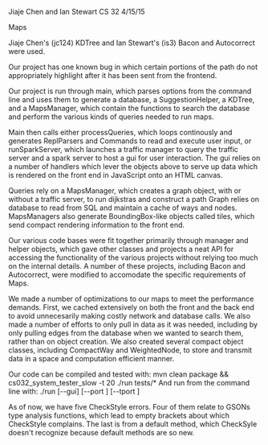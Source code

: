 Jiaje Chen and Ian Stewart
CS 32
4/15/15

Maps

Jiaje Chen's (jc124) KDTree and Ian Stewart's (is3) Bacon and Autocorrect were used.

Our project has one known bug in which certain portions of the path do not appropriately highlight after it has been sent from the frontend.

Our project is run through main, which parses options from the command line and uses them to generate a database, a SuggestionHelper, a KDTree, and a MapsManager, which contain the functions to search the database and perform the various kinds of queries needed to run maps.

Main then calls either processQueries, which loops continously and generates ReplParsers and Commands to read and execute user input, or runSparkServer, which launches a traffic manager to query the traffic server and a spark server to host a gui for user interaction. The gui relies on a number of handlers which lever the objects above to serve up data which is rendered on the front end in JavaScript onto an HTML canvas. 

Queries rely on a MapsManager, which creates a graph object, with or without a traffic server, to run dijkstras and construct a path Graph relies on database to read from SQL and maintain a cache of ways and nodes. MapsManagers also generate BoundingBox-like objects called tiles, which send compact rendering information to the front end.

Our various code bases were fit together primarily through manager and helper objects, which gave other classes and projects a neat API for accessing the functionality of the various projects without relying too much on the internal details. A number of these projects, including Bacon and Autocorrect, were modified to accomodate the specific requirements of Maps.

We made a number of optimizations to our maps to meet the performance demands. First, we cached extensively on both the front and the back end to avoid unnecesarily making costly network and database calls. We also made a number of efforts to only pull in data as it was needed, including by only pulling edges from the database when we wanted to search them, rather than on object creation. We also created several compact object classes, including CompactWay and WeightedNode, to store and transmit data in a space and computation efficient manner.

Our code can be compiled and tested with:
	mvn clean package && cs032_system_tester_slow -t 20 ./run tests/*
And run from the command line with:
	./run [--gui] [--port <int>] [--tport <int>] <db>

As of now, we have five CheckStyle errors. Four of them relate to GSONs type analysis functions, which lead to empty brackets about which CheckStyle complains. The last is from a default method, which CheckSyle doesn't recognize because default methods are so new.